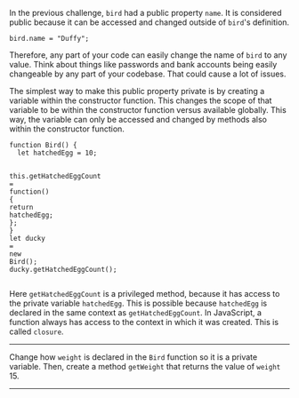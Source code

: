 <div class="challenge-instructions object-oriented-programming"><div><section id="description">
<p>In the previous challenge, <code>bird</code> had a public property <code>name</code>. It is considered public because it can be accessed and changed outside of <code>bird</code>'s definition.</p>
<pre class="language-js"><code class="language-js">bird<span class="token punctuation">.</span>name <span class="token operator">=</span> <span class="token string">"Duffy"</span><span class="token punctuation">;</span>
</code></pre>
<p>Therefore, any part of your code can easily change the name of <code>bird</code> to any value. Think about things like passwords and bank accounts being easily changeable by any part of your codebase. That could cause a lot of issues.</p>
<p>The simplest way to make this public property private is by creating a variable within the constructor function. This changes the scope of that variable to be within the constructor function versus available globally. This way, the variable can only be accessed and changed by methods also within the constructor function.</p>
<pre class="language-js"><code class="language-js"><span class="token keyword">function</span> <span class="token function">Bird</span><span class="token punctuation">(</span><span class="token punctuation">)</span> <span class="token punctuation">{</span>
  <span class="token keyword">let</span> hatchedEgg <span class="token operator">=</span> <span class="token number">10</span><span class="token punctuation">;</span>

  <span class="token keyword">this</span><span class="token punctuation">.</span><span class="token function-variable function">getHatchedEggCount</span> <span class="token operator">=</span> <span class="token keyword">function</span><span class="token punctuation">(</span><span class="token punctuation">)</span> <span class="token punctuation">{</span> 
    <span class="token keyword">return</span> hatchedEgg<span class="token punctuation">;</span>
  <span class="token punctuation">}</span><span class="token punctuation">;</span>
<span class="token punctuation">}</span>
<span class="token keyword">let</span> ducky <span class="token operator">=</span> <span class="token keyword">new</span> <span class="token class-name">Bird</span><span class="token punctuation">(</span><span class="token punctuation">)</span><span class="token punctuation">;</span>
ducky<span class="token punctuation">.</span><span class="token function">getHatchedEggCount</span><span class="token punctuation">(</span><span class="token punctuation">)</span><span class="token punctuation">;</span>
</code></pre>
<p>Here <code>getHatchedEggCount</code> is a privileged method, because it has access to the private variable <code>hatchedEgg</code>. This is possible because <code>hatchedEgg</code> is declared in the same context as <code>getHatchedEggCount</code>. In JavaScript, a function always has access to the context in which it was created. This is called <code>closure</code>.</p>
</section></div><hr/><div><section id="instructions">
<p>Change how <code>weight</code> is declared in the <code>Bird</code> function so it is a private variable. Then, create a method <code>getWeight</code> that returns the value of <code>weight</code> 15.</p>
</section></div><hr/></div>